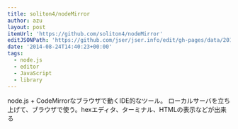 ```yaml
---
title: soliton4/nodeMirror
author: azu
layout: post
itemUrl: 'https://github.com/soliton4/nodeMirror'
editJSONPath: 'https://github.com/jser/jser.info/edit/gh-pages/data/2014/08/index.json'
date: '2014-08-24T14:40:23+00:00'
tags:
  - node.js
  - editor
  - JavaScript
  - library
---
```

node.js + CodeMirrorなブラウザで動くIDE的なツール。
ローカルサーバを立ち上げて、ブラウザで使う。hexエディタ、ターミナル、HTMLの表示などが出来る
